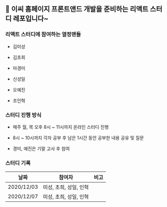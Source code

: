 ## 🦋 이씨 홈페이지 프론트앤드 개발을 준비하는 리액트 스터디 레포입니다~

### 리액트 스터디에 참여하는 열정맨들

* 김미성

* 김초희

* 마경미

* 신성일

* 오예진

* 조인혁

### 스터디 진행 방식

* 매주 월, 목 오후 8시 ~ 11시까지 온라인 스터디 진행

* 8시 ~ 10시까지 각자 공부 후 남은 1시간 동안 공부한 내용 공유 및 질문

* 경미, 예진은 기말 고사 후 참여

### 스터디 기록

|날짜|참여자|비고|
|------|---|---|
|2020/12/03|미성, 초희, 성일, 인혁 ||
|2020/12/07|미성, 초희, 성일, 인혁 ||
